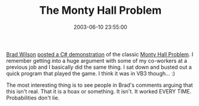﻿---
layout: post
title: "The Monty Hall Problem"
comments: false
date: 2003-06-10 23:55:00
categories:
 - Technology
subtext-id: b0d1ad90-d568-4d8d-a28d-3571b6a9236c
alias: /blog/The-Monty-Hall-Problem.aspx
---


[Brad Wilson](http://dotnetguy.techieswithcats.com/) [posted a C# demonstration](http://dotnetguy.techieswithcats.com/archives/003396.shtml) of the classic [Monty Hall Problem](http://mathforum.org/dr.math/faq/faq.monty.hall.html). I remember getting into a huge argument with some of my co-workers at a previous job and I basically did the same thing. I sat down and busted out a quick program that played the game. I think it was in VB3 though... :)

The most interesting thing is to see people in Brad's comments arguing that this isn't real. That it is a hoax or something. It isn't. It worked EVERY TIME. Probabilities don't lie.
